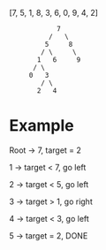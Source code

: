 [7, 5, 1, 8, 3, 6, 0, 9, 4, 2]

                7
              /   \
             5     8
            / \     \ 
           1   6     9
          / \
         0   3
            / \
           2   4
           
# Example
Root -> 7, target = 2

1 -> target < 7, go left

2 -> target < 5, go left

3 -> target > 1, go right

4 -> target < 3, go left

5 -> target = 2, DONE

